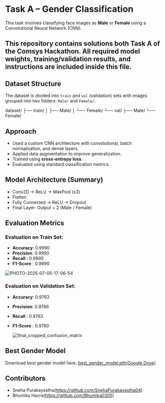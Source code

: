 # Task A – Gender Classification

This task involves classifying face images as **Male** or **Female** using a Convolutional Neural Network (CNN).

## This repository contains solutions both Task A of the Comsys Hackathon. All required model weights, training/validation results, and instructions are included inside this file.

##  Dataset Structure

The dataset is divided into `train` and `val` (validation) sets with images grouped into two folders: `Male/` and `Female/`.

dataset/
├── train/
│ ├── Male/
│ └── Female/
└── val/
├── Male/
└── Female/

## Approach

- Used a custom CNN architecture with convolutional, batch normalization, and dense layers.
- Applied data augmentation to improve generalization.
- Trained using **cross-entropy loss**.
- Evaluated using standard classification metrics.

## Model Architecture (Summary)

- Conv2D → ReLU → MaxPool (x3)
- Flatten
- Fully Connected → ReLU → Dropout
- Final Layer: Output = 2 (Male / Female)


## Evaluation Metrics

### Evaluation on Train Set:
- **Accuracy**: 0.9990
- **Precision**: 0.9990
- **Recall**   : 0.9990
- **F1-Score** : 0.9990

![PHOTO-2025-07-05-17-06-54](https://github.com/user-attachments/assets/6bd7d517-7155-46a1-bcd9-45c2609e67ab)


### Evaluation on Validation Set:
- **Accuracy**: 0.9763
- **Precision**: 0.9766
- **Recall**   : 0.9763
- **F1-Score** : 0.9760
  
  ![final_cropped_confusion_matrix](https://github.com/user-attachments/assets/6c70340c-e0bb-4590-8d01-9d3d8745724a)
    

##  Best Gender Model

Download best gender model here.
[best_gender_model.pth(Google Drive)](https://drive.google.com/file/d/1U5ym2yO7IDumm9TrDusCn8xZpxnTvuet/view?usp=sharing)

## Contributors

- Sneha Purakayastha(https://github.com/SnehaPurakayastha04)
- Bhumika Hazra(https://github.com/Bhumika0305)











